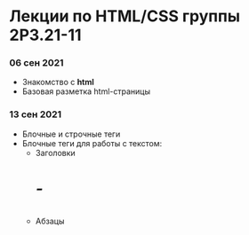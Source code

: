 # Лекции по HTML/CSS группы 2Р3.21-11

### 06 сен 2021
* Знакомство с **html**
* Базовая разметка html-страницы

### 13 сен 2021
* Блочные и строчные теги
* Блочные теги для работы с текстом:
  * Заголовки _<h1> - <h6>_
  * Абзацы _<p>_